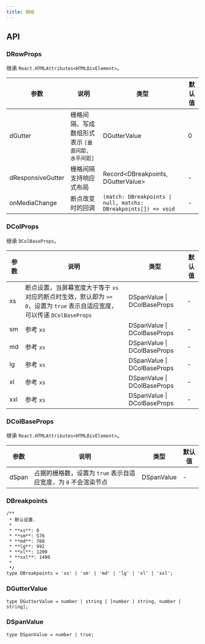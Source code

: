 ```yaml
---
title: 栅格
---
```


## API

### DRowProps

继承 `React.HTMLAttributes<HTMLDivElement>`。

<!-- prettier-ignore-start -->
| 参数 | 说明 | 类型 | 默认值 | 
| --- | --- | --- | --- | 
| dGutter | 栅格间隔，写成数组形式表示 `[垂直间距, 水平间距]` | DGutterValue | 0 |
| dResponsiveGutter | 栅格间隔支持响应式布局 | Record\<DBreakpoints, DGutterValue\> | - |
| onMediaChange | 断点改变时的回调 | `(match: DBreakpoints \| null, matchs: DBreakpoints[]) => void` | - | 
<!-- prettier-ignore-end -->

### DColProps

继承 `DColBaseProps`。

<!-- prettier-ignore-start -->
| 参数 | 说明 | 类型 | 默认值 | 
| --- | --- | --- | --- | 
| xs | 断点设置，当屏幕宽度大于等于 `xs` 对应的断点时生效，默认即为 `>= 0`，设置为 `true` 表示自适应宽度，可以传递 `DColBaseProps` | DSpanValue \| DColBaseProps | - |
| sm | 参考 `xs` | DSpanValue \| DColBaseProps | - |
| md | 参考 `xs` | DSpanValue \| DColBaseProps | - |
| lg | 参考 `xs` | DSpanValue \| DColBaseProps | - |
| xl | 参考 `xs` | DSpanValue \| DColBaseProps | - |
| xxl | 参考 `xs` | DSpanValue \| DColBaseProps | - |
<!-- prettier-ignore-end -->

### DColBaseProps

继承 `React.HTMLAttributes<HTMLDivElement>`。

<!-- prettier-ignore-start -->
| 参数 | 说明 | 类型 | 默认值 | 
| --- | --- | --- | --- | 
| dSpan | 占据的栅格数，设置为 `true` 表示自适应宽度，为 `0` 不会渲染节点 | DSpanValue | - |
<!-- prettier-ignore-end -->

### DBreakpoints

```tsx
/**
 * 默认设置.
 *
 * **xs**: 0
 * **sm**: 576
 * **md**: 768
 * **lg**: 992
 * **xl**: 1200
 * **xxl**: 1400
 *
 */
type DBreakpoints = 'xs' | 'sm' | 'md' | 'lg' | 'xl' | 'xxl';
```

### DGutterValue

```tsx
type DGutterValue = number | string | [number | string, number | string];
```

### DSpanValue

```tsx
type DSpanValue = number | true;
```
